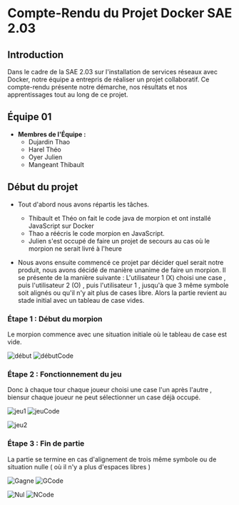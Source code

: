 # Compte-Rendu du Projet Docker SAE 2.03

## Introduction

Dans le cadre de la SAE 2.03 sur l'installation de services réseaux avec Docker, notre équipe a entrepris de réaliser un projet collaboratif. Ce compte-rendu présente notre démarche, nos résultats et nos apprentissages tout au long de ce projet.

## Équipe 01

- **Membres de l'Équipe :**
  - Dujardin Thao
  - Harel Théo
  - Oyer Julien
  - Mangeant Thibault

## Début du projet 

- Tout d'abord nous avons répartis les tâches.
  - Thibault et Théo on fait le code java de morpion et ont installé JavaScript sur Docker
  - Thao a réécris le code morpion en JavaScript.
  - Julien s'est occupé de faire un projet de secours au cas où le morpion ne serait livré à l'heure

- Nous avons ensuite commencé ce projet par décider quel serait notre produit, nous avons décidé de manière unanime de faire un morpion.
Il se présente de la manière suivante :
  L'utilisateur 1 (X) choisi une case , puis l'utilisateur 2 (O) , puis l'utilisateur 1 ,  jusqu'à que 3 même symbole soit alignés ou qu'il n'y ait plus de cases libre.
  Alors la partie revient au stade initial avec un tableau de case vides.


### Étape 1 : Début du morpion 

Le morpion commence avec une situation initiale où le tableau de case est vide. 

![début](./images/Deb.png) ![débutCode](./images/DebCode.png)

### Étape 2 : Fonctionnement du jeu

Donc à chaque tour chaque joueur choisi une case l'un après l'autre , biensur chaque joueur ne peut sélectionner un case déjà occupé.

![jeu1](./images/Jeu1.png) ![jeuCode](./images/JeuCode.png)

![jeu2](./images/Jeu2.png)

### Étape 3 : Fin de partie

La partie se termine en cas d'alignement de trois même symbole ou de situation nulle ( où il n'y a plus d'espaces libres )

![Gagne](./images/Gagne.png) ![GCode](./images/GCode.png)

![Nul](./images/Nul.png) ![NCode](./images/NCode.png)
